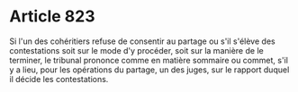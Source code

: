 # Article 823

Si l'un des cohéritiers refuse de consentir au partage ou s'il s'élève des contestations soit sur le mode d'y procéder, soit sur la manière de le terminer, le tribunal prononce comme en matière sommaire ou commet, s'il y a lieu, pour les opérations du partage, un des juges, sur le rapport duquel il décide les contestations.